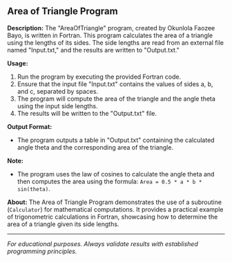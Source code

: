 ## **Area of Triangle Program**

**Description:**
The "AreaOfTriangle" program, created by Okunlola Faozee Bayo, is written in Fortran. This program calculates the area of a triangle using the lengths of its sides. The side lengths are read from an external file named "Input.txt," and the results are written to "Output.txt."

**Usage:**
1. Run the program by executing the provided Fortran code.
2. Ensure that the input file "Input.txt" contains the values of sides a, b, and c, separated by spaces.
3. The program will compute the area of the triangle and the angle theta using the input side lengths.
4. The results will be written to the "Output.txt" file.

**Output Format:**
- The program outputs a table in "Output.txt" containing the calculated angle theta and the corresponding area of the triangle.

**Note:**
- The program uses the law of cosines to calculate the angle theta and then computes the area using the formula: `Area = 0.5 * a * b * sin(theta)`.

**About:**
The Area of Triangle Program demonstrates the use of a subroutine (`Calculator`) for mathematical computations. It provides a practical example of trigonometric calculations in Fortran, showcasing how to determine the area of a triangle given its side lengths.

---

*For educational purposes. Always validate results with established programming principles.*
